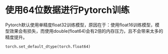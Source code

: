 # 使用64位数据进行Pytorch训练

Pytorch默认使用单精度float32训练模型，原因在于：使用float16训练模型，模型效果会有损失，而使用double(float64)会有2倍的内存压力，且不会带来太多的精度提升。

```python
torch.set_default_dtype(torch.float64)
```
